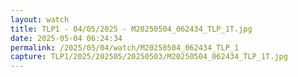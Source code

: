 ```yaml
---
layout: watch
title: TLP1 - 04/05/2025 - M20250504_062434_TLP_1T.jpg
date: 2025-05-04 06:24:34
permalink: /2025/05/04/watch/M20250504_062434_TLP_1
capture: TLP1/2025/202505/20250503/M20250504_062434_TLP_1T.jpg
---
```

